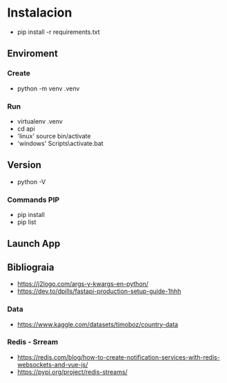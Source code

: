 # Instalacion

- pip install -r requirements.txt

## Enviroment

### Create
- python -m venv .venv

### Run
- virtualenv .venv
- cd api
- 'linux' source bin/activate
- 'windows' Scripts\activate.bat

## Version

- python -V

### Commands PIP

- pip install
- pip list

## Launch App

## Bibliograia

- https://j2logo.com/args-y-kwargs-en-python/
- https://dev.to/dpills/fastapi-production-setup-guide-1hhh

### Data

- https://www.kaggle.com/datasets/timoboz/country-data

### Redis - Srream

- https://redis.com/blog/how-to-create-notification-services-with-redis-websockets-and-vue-js/
- https://pypi.org/project/redis-streams/

